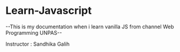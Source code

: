 ﻿# Learn-Javascript
 
 --This is my documentation when i learn vanilla JS from channel Web Programming UNPAS--
 
 Instructor : Sandhika Galih
